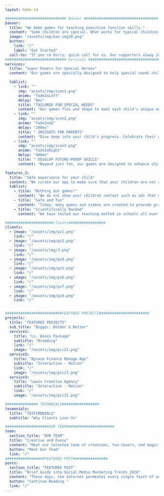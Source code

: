 ```yaml
---
layout: home-14

############################ Banner ##################################
banner:
  title: "We make games for teaching executive function skills."
  content: "Some children are special. What works for typical children does not work for them. What they need is also special. Special learning tools for special children is what we do."
  image: "/assets/img/ban-img10.png"
  button:
    link: "/"
    label: "Get Started"
  call-to: "If you're hurry, quick call for us. Our supporters alway 24/7 and will help you asap"
############################ Services ##################################
services:
  title: "Super Powers for Special Heroes"
  content: "Our games are specially designed to help special needs children shine brighter! We make learning both fun and super effective for them! 😄"

  tablist:
    - link: ""
      img: "assets/img/icon1.png"
      anime: "fadeInLeft"
      delay: "0ms"
      title: "TAILORED FOR SPECIAL NEEDS"
      content: "Our games flex and shape to meet each child's unique needs, ensuring that special needs children are given a comforting yet challenging learning experience. 🌟"
    - link: ""
      img: "assets/img/icon2.png"
      anime: "fadeInUp"
      delay: "200ms"
      title: " INSIGHTS FOR PARENTS"
      content: "Dive deep into your child's progress. Celebrate their achievements and identify areas that can further boost their confidence. 🎉"
    - link: ""
      img: "assets/img/icon3.png"
      anime: "fadeInRight"
      delay: "400ms"
      title: " DEVELOP FUTURE-PROOF SKILLS"
      content: "Beyond just fun, our games are designed to enhance children's working memory and executive function skills-critical abilities that prepare them for future academic and life challenges. 🧠"

features_2:
  title: "Safe experience for your child"
  content: "We curate our app to make sure that your children are not exposed to harmful content."
  tablist:
    - title: "Nothing but games!"
      content: "We do not show your children content such as ads that may lead to harmful neurological developments."
    - title: "Safe and fun"
      content: "Today, many games and videos are created to provide gratification to promote addictive behavior. We rely on pure fun and curiosity to attract your child's attention."
    - title: "Scientifically Backed"
      content: "We have tested our teaching method in schools all over the world. Our mobile app instills the same principal with a self learning and digital approach."

######################clients#################
clients:
  - image: "/assets/img/pz1.png"
    link: "/"
  - image: "/assets/img/pz2.png"
    link: "/"
  - image: "/assets/img/3.png"
    link: "/"
  - image: "/assets/img/pz4.png"
    link: "/"
  - image: "/assets/img/pz5.png"
    link: "/"
  - image: "/assets/img/pz6.png"
    link: "/"
  - image: "/assets/img/pz7.png"
    link: "/"
  - image: "/assets/img/pz8.png"
    link: "/"


##########################FEATURED PROJECTS#######################
projects:
  title: "FEATURED PROJECTS"
  sub_title: "Bigger, Bolder & Better"
  service1:
    title: "Ls. Boxes Package"
    subtitle: "Branding"
    link: "/"
    image: "/assets/img/pic21.png"
  service2:
    title: "Bynazo Finance Manage App"
    subtitle: "Interaction - Motion"
    link: "/"
    image: "/assets/img/pic23.png"
  service3:
    title: "Lewis Creative Agency"
    subtitle: "Interaction - Motion"
    link: "/"
    image: "/assets/img/pic22.png"

############### TESMONIALS#################
tesmonials:
  title: "TESTIMONIALS"
  subtitle: "Why Clients Love Us"

####################OUR TEAM######################
team:
  section_title: "OUR TEAM"
  title: "Creative and Funny"
  content: "Meet our talented team of creatives, fun-lovers, and magic makers. Shall seas yielding a he, moveth said gathering under all cattle were years fruit whose isn’t."
  button: "Meet Our Team"
  link: "/"
##################FEATURED POST################
posts:
  section_title: "FEATURED POST"
  title: "Brief Guide into Social Media Marketing Trends 2020"
  content: "These days, the Internet permeates every single facet of our lives on a daily basis. Indeed, there is rarely a thing that anyone."
  button: "Continue Reading "
  link: "/"
---
```

